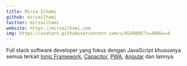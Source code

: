 ```yaml
---
title: Mirza Ilhami
github: mirzailhami
twitter: mirzailhami
website: https://mirzailhami.com
img: https://avatars.githubusercontent.com/u/8240895?s=460&v=4
---
```


Full stack software developer yang fokus dengan JavaScript khususnya semua terkait <a href="/tags/ionic">Ionic Framework</a>, <a href="/tags/capacitor">Capacitor</a>, <a href="/tags/pwa">PWA</a>, <a href="/tags/angular">Angular</a> dan lainnya.